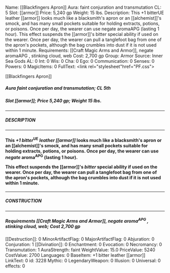 Name: [[Blackfingers Apron]]
Aura: faint conjuration and transmutation
CL: 5
Slot: [[armor]]
Price: 5,240 gp
Weight: 15 lbs.
Description: This +1 bitterUE leather [[armor]] looks much like a blacksmith's apron or an [[alchemist]]'s smock, and has many small pockets suitable for holding extracts, potions, or poisons. Once per day, the wearer can use negate aromaAPG (lasting 1 hour). This effect suspends the [[armor]]'s bitter special ability if used on the wearer. Once per day, the wearer can pull a tanglefoot bag from one of the apron's pockets, although the bag crumbles into dust if it is not used within 1 minute.
Requirements: [[Craft Magic Arms and Armor]], negate aromaAPG , stinking cloud, web
Cost: 2,700 gp
Group: Armor
Source: Inner Sea Gods
AL: 0
Int: 0
Wis: 0
Cha: 0
Ego: 0
Communication: 0
Senses: 0
Powers: 0
MagicItems: 0
FullText: <link rel="stylesheet"href="PF.css"><div class="heading"><p class="alignleft">[[Blackfingers Apron]]</p><div style="clear: both;"></div></div><div><h5><b>Aura </b>faint conjuration and transmutation; <b>CL </b>5th</h5><h5><b>Slot </b>[[armor]]; <b>Price </b>5,240 gp; <b>Weight </b>15 lbs.</h5></div><hr/><div><h5><b>DESCRIPTION</b></h5></div><hr/><div><h4><p>This <i>+1</i> <i>bitter</i><sup>UE</sup> <i>leather [[armor]]</i> looks much like a blacksmith's apron or an [[alchemist]]'s smock, and has many small pockets suitable for holding extracts, potions, or poisons. Once per day, the wearer can use <i>negate</i> aroma<sup>APG</sup> (lasting 1 hour).</p><p>This effect suspends the [[armor]]'s <i>bitter</i> special ability if used on the wearer. Once per day, the wearer can pull a tanglefoot bag from one of the apron's pockets, although the bag crumbles into dust if it is not used within 1 minute.</p></h4></div><hr/><div><h5><b>CONSTRUCTION</b></h5></div><hr/><div><h5><b>Requirements </b>[[Craft Magic Arms and Armor]], <i>negate aroma<sup>APG</sup></i> , <i>stinking cloud</i>, <i>web</i>; <b>Cost </b>2,700 gp</h5></div>
[[Destruction]]: 0
MinorArtifactFlag: 0
MajorArtifactFlag: 0
Abjuration: 0
Conjuration: 1
[[Divination]]: 0
Enchantment: 0
Evocation: 0
Necromancy: 0
Transmutation: 1
AuraStrength: faint
WeightValue: 15.0
PriceValue: 5240
CostValue: 2700
Languages: 0
BaseItem: +1 bitter leather [[armor]]
LinkText: 0
id: 3228
Mythic: 0
LegendaryWeapon: 0
Illusion: 0
Universal: 0
effects: 0
